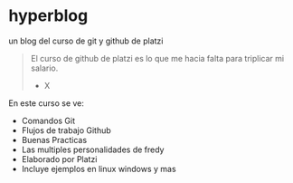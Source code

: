 # hyperblog
un blog del curso de git y github de platzi
>El curso de github de platzi es lo que me hacia falta para triplicar mi salario.
> - X

En este curso se ve:
* Comandos Git
* Flujos de trabajo Github
* Buenas Practicas
* Las multiples personalidades de fredy
* Elaborado por Platzi
* Incluye ejemplos en linux windows y mas